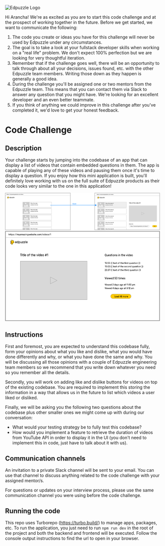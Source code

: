 ![Edpuzzle Logo](https://edpuzzle.imgix.net/edpuzzle-logos/vertical-logo.png?w=300)

Hi Arancha! We're as excited as you are to start this code challenge and at the prospect of working together in the future. Before we get started, we want to communicate the following:

1. The code you create or ideas you have for this challenge will never be used by Edpuzzle under any circumstances.
2. The goal is to take a look at your fullstack developer skills when working on a "real life" problem. We don't expect 100% perfection but we are looking for very thoughtful iteration.
3. Remember that if the challenge goes well, there will be an opportunity to talk through about all your decisions, issues found, etc. with the other Edpuzzle team members. Writing those down as they happen is generally a good idea.
4. During the challenge you'll be assigned one or two mentors from the Edpuzzle team. This means that you can contact them via Slack to answer any question that you might have. We're looking for an excellent developer and an even better teammate.
5. If you think of anything we could improve in this challenge after you've completed it, we'd love to get your honest feedback.

# Code Challenge

## Description

Your challenge starts by jumping into the codebase of an app that can display a list of videos that contain embedded questions in them. The app is capable of playing any of these videos and pausing them once it's time to display a question. If you enjoy how this mini application is built, you'll definitely love working with us on the full suite of Edpuzzle products as their code looks very similar to the one in this application!

![Videos Screen](images/videos-list.png)
![Video Screen](images/video-player.png)

## Instructions

First and foremost, you are expected to understand this codebase fully, form your opinions about what you like and dislike, what you would have done differently and why, or what you have done the same and why. You will be discussing all those opinions with a couple of Edpuzzle engineering team members so we recommend that you write down whatever you need so you remember all the details.

Secondly, you will work on adding like and dislike buttons for videos on top of the existing codebase. You are required to implement this storing the information in a way that allows us in the future to list which videos a user liked or disliked.

Finally, we will be asking you the following two questions about the codebase plus other smaller ones we might come up with during our conversation:

- What would your testing strategy be to fully test this codebase?
- How would you implement a feature to retrieve the duration of videos from YouTube API in order to display it in the UI (you don't need to implement this in code, just have to talk about it with us).

## Communication channels

An invitation to a private Slack channel will be sent to your email. You can use that channel to discuss anything related to the code challenge with your assigned mentor/s.

For questions or updates on your interview process, please use the same communication channel you were using before the code challenge.

## Running the code

This repo uses Turborepo (https://turbo.build/) to manage apps, packages, etc. To run the application, you just need to run `npm run dev` in the root of the project and both the backend and frontend will be executed. Follow the console output instructions to find the url to open in your browser.
